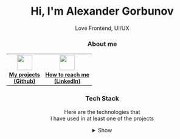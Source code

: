 <h1 align="center">Hi, I'm Alexander Gorbunov</h1>
<p align="center">Love Frontend, UI/UX</p>

<h3 align="center">About me</h2>

<table align="center">
 
 <tr>
  
  <td align="center">
   <a href="https://github.com/arlagonix/arlagonix.github.io"><div>
    <img src="https://cdn.jsdelivr.net/gh/devicons/devicon/icons/github/github-original.svg" width="40" height="40"/>
    <div><strong>My projects<br>(Github)</strong></div>
   </div></a>
  </td>
  
  <td align="center">
   <a href="https://www.linkedin.com/in/alex-gorbunov/"><div>
     <img src="https://cdn.jsdelivr.net/gh/devicons/devicon/icons/linkedin/linkedin-original.svg" width="40" height="40"/>
     <div><strong>How to reach me<br>(LinkedIn)</strong></div>
   </div></a>
  </td>
 
 </tr>
</table>

<h3 align="center">Tech Stack</h2>

<p align="center">Here are the technologies that <br>I have used in at least one of the projects</p>

<details align="center">
 <summary><span align="center">Show</span></summary>
 







<h4 align="center">Fundamentals</h4>

<table align="center">
 
 <tr>
  
  <td align="center">
   <a href="https://www.w3schools.com/html/default.asp">
    <img src="https://cdn.jsdelivr.net/gh/devicons/devicon/icons/html5/html5-original.svg" width="40" height="40"/>
    <div><strong>HTML</strong></div>
   </a>
  </td>
  
  <td align="center">
   <a href="https://www.w3schools.com/css/css_intro.asp">
    <img src="https://cdn.jsdelivr.net/gh/devicons/devicon/icons/css3/css3-original.svg" width="40" height="40"/>
    <div><strong>CSS</strong></div>
   </a>
  </td>
  
  <td align="center">
   <a href="https://developer.mozilla.org/en-US/docs/Learn/JavaScript/First_steps/What_is_JavaScript">
    <img src="https://cdn.jsdelivr.net/gh/devicons/devicon/icons/javascript/javascript-original.svg" width="40" height="40"/>
    <div><strong>JavaScript</strong></div>
   </a>
  </td>
  
  <td align="center">
   <a href="https://www.typescriptlang.org/">
    <img src="https://cdn.jsdelivr.net/gh/devicons/devicon/icons/typescript/typescript-original.svg" width="40" height="40"/>
    <div><strong>TypeScript</strong></div>
   </a>
  </td>
  
 </tr>
</table>

<h4 align="center">UI frameworks, libraries</h4>

<table align="center">
 
 <tr>
  
  <td align="center">
   <a href="https://reactjs.org/">
    <img src="https://cdn.jsdelivr.net/gh/devicons/devicon/icons/react/react-original.svg" width="40" height="40"/>
    <div><strong>ReactJS</strong></div>
   </a>
  </td>
  
  <td align="center">
   <a href="https://nextjs.org/learn/foundations/about-nextjs/what-is-nextjs">
    <img src="https://cdn.jsdelivr.net/gh/devicons/devicon/icons/nextjs/nextjs-original.svg" width="40" height="40"/>
    <div><strong>NextJS</strong></div>
   </a>
  </td>

 </tr>
</table>

<h4 align="center">Styling</h4>

<table align="center">
 <tr>
  
  <td align="center">
   <a href="https://styled-components.com/">
    <img src="./assets/styled-components.jpg" width="40" height="40"/>
    <div><strong>styled<br>components</strong></div>
   </a>
  </td>
  
  <td align="center">
   <a href="https://tailwindcss.com/">
    <img src="https://cdn.jsdelivr.net/gh/devicons/devicon/icons/tailwindcss/tailwindcss-plain.svg" width="40" height="40"/>
    <div><strong>TailwindCSS</strong></div>
   </a>
  </td>
  
  <td align="center">
   <a href="https://en.bem.info/">
    <img src="./assets/bem.svg" width="40" height="40"/>
    <div><strong>BEM</strong></div>
   </a>
  </td>
  
  <td align="center">
   <a href="https://sass-lang.com/">
    <img src="https://cdn.jsdelivr.net/gh/devicons/devicon/icons/sass/sass-original.svg" width="40" height="40"/>
    <div><strong>SASS/SCSS</strong></div>
   </a>
  </td>

 </tr>
</table>
 
<h4 align="center">Bundlers</h4>
 
<table align="center">
 <tr>
  
  <td align="center">
   <a href="https://vitejs.dev/">
    <img src="./assets/vitejs.svg" width="40" height="40"/>
    <div><strong>Vite</strong></div>
   </a>
  </td>
  
  <td align="center">
   <a href="https://webpack.js.org/">
    <img src="https://cdn.jsdelivr.net/gh/devicons/devicon/icons/webpack/webpack-original.svg" width="40" height="40"/>
    <div><strong>Webpack</strong></div>
   </a>
  </td>
  
  <td align="center">
   <a href="https://create-react-app.dev/">
    <img src="https://cdn.jsdelivr.net/gh/devicons/devicon/icons/react/react-original.svg" width="40" height="40"/>
    <div><strong>Create<br>React App</strong></div>
   </a>
  </td>
  
  <td align="center">
   <a href="https://nextjs.org/docs/api-reference/create-next-app">
    <img src="https://cdn.jsdelivr.net/gh/devicons/devicon/icons/nextjs/nextjs-original.svg" width="40" height="40"/>
    <div><strong>Create<br>Next App</strong></div>
   </a>
  </td>
  
 </tr>
</table>

<h4 align="center">Testing</h4>

<table align="center">
 <tr>
  
  <td align="center">
   <a href="https://www.cypress.io/">
    <img src="./assets/cypress.svg" width="40" height="40"/>
    <div><strong>Cypress</strong></div>
   </a>
  </td>
  
  <td align="center">
   <a href="https://vitest.dev/">
    <img src="./assets/vitest.svg" width="40" height="40"/>
    <div><strong>Vitest</strong></div>
   </a>
  </td>
  
  <td align="center">
   <a href="https://storybook.js.org/">
    <img src="https://cdn.jsdelivr.net/gh/devicons/devicon/icons/storybook/storybook-original.svg" width="40" height="40"/>
    <div><strong>Storybook</strong></div>
   </a>
  </td>
  
 </tr>
</table>

<h4 align="center">API requests, state management</h4>

<table align="center">
 <tr>
  
  <td align="center">
   <a href="https://react-query-v3.tanstack.com/">
    <img src="./assets/react-query.svg" width="40" height="40"/>
    <div><strong>React Query</strong></div>
   </a>
  </td>
  
  <td align="center">
   <a href="https://redux-toolkit.js.org/">
    <img src="https://cdn.jsdelivr.net/gh/devicons/devicon/icons/redux/redux-original.svg" width="40" height="40"/>
    <div><strong>Redux Toolkit</strong></div>
   </a>
  </td>
  
 </tr>
</table>
 
 </details>
